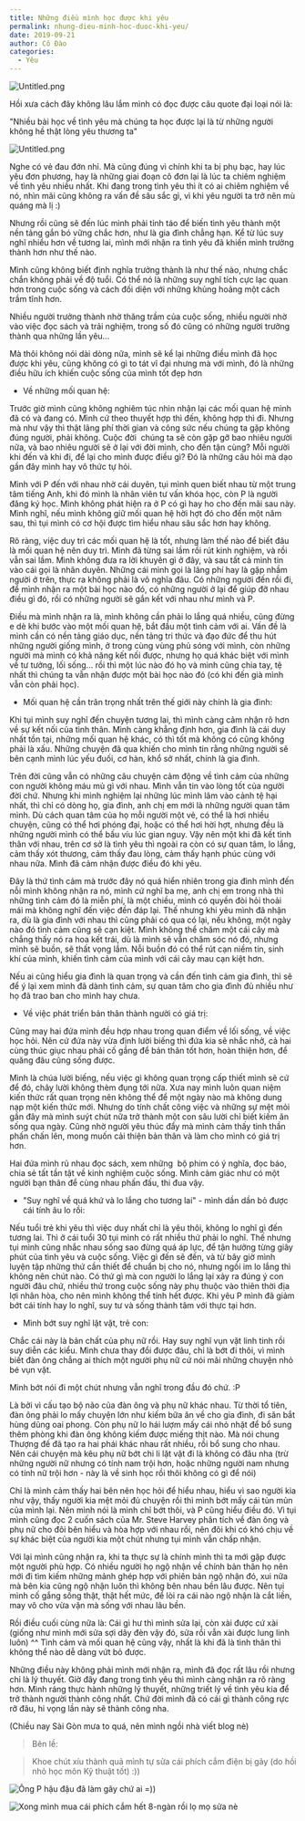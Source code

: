 ```yaml
---
title: Những điều mình học được khi yêu
permalink: nhung-dieu-minh-hoc-duoc-khi-yeu/
date: 2019-09-21
author: Cô Đào
categories:
  - Yêu
---
```


![Untitled.png](https://prod-files-secure.s3.us-west-2.amazonaws.com/1c35bcdc-42a4-44e8-9d9c-01e2d858c279/72e252f6-461b-425f-9d27-fb39b88b9a6e/Untitled.png?X-Amz-Algorithm=AWS4-HMAC-SHA256&X-Amz-Content-Sha256=UNSIGNED-PAYLOAD&X-Amz-Credential=AKIAT73L2G45HZZMZUHI%2F20240313%2Fus-west-2%2Fs3%2Faws4_request&X-Amz-Date=20240313T024323Z&X-Amz-Expires=3600&X-Amz-Signature=14bfcc061f547827109f088e058d80d7c93dea0d07bb2d47cdd3ca7d1934e6ad&X-Amz-SignedHeaders=host&x-id=GetObject)

Hồi xưa cách đây không lâu lắm mình có đọc được câu quote đại loại nói là:

"Nhiều bài học về tình yêu mà chúng ta học được lại là từ những người không hề thật lòng yêu thương ta"

![Untitled.png](https://prod-files-secure.s3.us-west-2.amazonaws.com/1c35bcdc-42a4-44e8-9d9c-01e2d858c279/78aab6be-31ae-41b7-a2ec-318488cb15cc/Untitled.png?X-Amz-Algorithm=AWS4-HMAC-SHA256&X-Amz-Content-Sha256=UNSIGNED-PAYLOAD&X-Amz-Credential=AKIAT73L2G45HZZMZUHI%2F20240313%2Fus-west-2%2Fs3%2Faws4_request&X-Amz-Date=20240313T024323Z&X-Amz-Expires=3600&X-Amz-Signature=0d2b8d116455803df6e18d3b82015811df2fb26c37cfe954ff88f6cf24f4260c&X-Amz-SignedHeaders=host&x-id=GetObject)

Nghe có vẻ đau đớn nhỉ. Mà cũng đúng vì chính khi ta bị phụ bạc, hay lúc yêu đơn phương, hay là những giai đoạn cô đơn lại là lúc ta chiêm nghiệm về tình yêu nhiều nhất. Khi đang trong tình yêu thì ít có ai chiêm nghiệm về nó, nhìn mãi cũng không ra vấn đề sâu sắc gì, vì khi yêu người ta trở nên mù quáng mà lị :)

Nhưng rồi cũng sẽ đến lúc mình phải tỉnh táo để biến tình yêu thành một nền tảng gắn bó vững chắc hơn, như là gia đình chẳng hạn. Kể từ lúc suy nghĩ nhiều hơn về tương lai, mình mới nhận ra tình yêu đã khiến mình trưởng thành hơn như thế nào.

Mình cũng không biết định nghĩa trưởng thành là như thế nào, nhưng chắc chắn không phải về độ tuổi. Có thể nó là những suy nghĩ tích cực lạc quan hơn trong cuộc sống và cách đối diện với những khủng hoảng một cách trầm tĩnh hơn.

Nhiều người trưởng thành nhờ thăng trầm của cuộc sống, nhiều người nhờ vào việc đọc sách và trải nghiệm, trong số đó cũng có những người trưởng thành qua những lần yêu...

Mà thôi không nói dài dòng nữa, mình sẽ kể lại những điều mình đã học được khi yêu, cũng không có gì to tát vĩ đại nhưng mà với mình, đó là những điều hữu ích khiến cuộc sống của mình tốt đẹp hơn

- Về những mối quan hệ:

Trước giờ mình cũng không nghiêm túc nhìn nhận lại các mối quan hệ mình đã có và đang có. Mình cứ theo thuyết hợp thì đến, không hợp thì đi. Nhưng mà như vậy thì thật lãng phí thời gian và công sức nếu chúng ta gặp không đúng người, phải không. Cuộc đời  chúng ta sẽ còn gặp gỡ bao nhiêu người nữa, và bao nhiêu người sẽ ở lại với đời mình, cho đến tận cùng? Mỗi người khi đến và khi đi, để lại cho mình được điều gì? Đó là những câu hỏi mà dạo gần đây mình hay vô thức tự hỏi.

Mình với P đến với nhau nhờ cái duyên, tụi mình quen biết nhau từ một trung tâm tiếng Anh, khi đó mình là nhân viên tư vấn khóa học, còn P là người đăng ký học. Mình không phát hiện ra ở P có gì hay ho cho đến mãi sau này. Mình nghĩ, nếu mình không giữ mối quan hệ hời hợt đó cho đến một năm sau, thì tụi mình có cơ hội được tìm hiểu nhau sâu sắc hơn hay không.

Rõ ràng, việc duy trì các mối quan hệ là tốt, nhưng làm thế nào để biết đâu là mối quan hệ nên duy trì. Mình đã từng sai lầm rồi rút kinh nghiệm, và rồi vẫn sai lầm. Mình không đưa ra lời khuyên gì ở đây, và sau tất cả mình tin vào cái gọi là nhân duyên. Những cái mình gọi là lãng phí hay là gặp nhầm người ở trên, thực ra không phải là vô nghĩa đâu. Có những người đến rồi đi, để mình nhận ra một bài học nào đó, có những người ở lại để giúp đỡ nhau điều gì đó, rồi có những người sẽ gắn kết với nhau như mình và P.

Điều mà mình nhận ra là, mình không cần phải lo lắng quá nhiều, cũng đừng e dè khi bước vào một mối quan hệ, bắt đầu một tình cảm với ai. Vấn đề là mình cần có nền tảng giáo dục, nền tảng tri thức và đạo đức để thu hút những người giống mình, ở trong cùng vùng phủ sóng với mình, còn những người mà mình có khả năng kết nối được, nhưng họ quá khác biệt với mình về tư tưởng, lối sống... rồi thì một lúc nào đó họ và mình cũng chia tay, tệ nhất thì chúng ta vẫn nhận được một bài học nào đó (có khi đến già mình vẫn còn phải học).

- Mối quan hệ cần trân trọng nhất trên thế giới này chính là gia đình:

Khi tụi mình suy nghĩ đến chuyện tương lai, thì mình càng cảm nhận rõ hơn về sự kết nối của tình thân. Mình càng khẳng định hơn, gia đình là cái duy nhất tồn tại, những mối quan hệ khác, có thì tốt mà không có cũng không phải là xấu. Những chuyện đã qua khiến cho mình tin rằng những người sẽ bên cạnh mình lúc yếu đuối, cơ hàn, khổ sở nhất, chính là gia đình.

Trên đời cũng vẫn có những câu chuyện cảm động về tình cảm của những con người không máu mủ gì với nhau. Mình vẫn tin vào lòng tốt của người đời chứ. Nhưng khi mình nghiệm lại những lúc mình lâm vào cảnh tệ hại nhất, thì chỉ có dòng họ, gia đình, anh chị em mới là những người quan tâm mình. Dù cách quan tâm của họ mỗi người một vẻ, có thể là hơi nhiều chuyện, cũng có thể hơi phóng đại, hoặc có thể hơi hời hợt, nhưng đều là những người mình có thể bấu víu lúc gian nguy. Vậy nên một khi đã kết tình thân với nhau, trên cơ sở là tình yêu thì ngoài ra còn có sự quan tâm, lo lắng, cảm thấy xót thương, cảm thấy đau lòng, cảm thấy hạnh phúc cùng với nhau nữa. Mình đã cảm nhận được điều đó khi yêu.

Đây là thứ tình cảm mà trước đây nó quá hiển nhiên trong gia đình mình đến nỗi mình không nhận ra nó, mình cứ nghĩ ba mẹ, anh chị em trong nhà thì những tình cảm đó là miễn phí, là một chiều, mình có quyền đòi hỏi thoải mái mà không nghĩ đến việc đền đáp lại. Thế nhưng khi yêu mình đã nhận ra, dù là gia đình với nhau thì cũng phải có qua có lại, nếu không, một ngày nào đó tình cảm cũng sẽ cạn kiệt. Mình không thể chăm một cái cây mà chẳng thấy nó ra hoa kết trái, dù là mình sẽ vẫn chăm sóc nó đó, nhưng mình sẽ buồn, sẽ thất vọng lắm. Nỗi buồn đó có thể rút cạn niềm tin, sinh khí của mình, khiến tình cảm của mình với cái cây mau cạn kiệt hơn.

Nếu ai cũng hiểu gia đình là quan trọng và cần đến tình cảm gia đình, thì sẽ để ý lại xem mình đã dành tình cảm, sự quan tâm cho gia đình đủ nhiều như họ đã trao ban cho mình hay chưa.

- Về việc phát triển bản thân thành người có giá trị:

Cũng may hai đứa mình đều hợp nhau trong quan điểm về lối sống, về việc học hỏi. Nên cứ đứa này vừa định lười biếng thì đứa kia sẽ nhắc nhở, cả hai cùng thúc giục nhau phải cố gắng để bản thân tốt hơn, hoàn thiện hơn, để quăng đâu cũng sống được.

Mình là chúa lười biếng, nếu việc gì không quan trọng cấp thiết mình sẽ cứ để đó, chây lười không thèm đụng tới nữa. Xưa nay mình luôn quan niệm kiến thức rất quan trọng nên không thể để một ngày nào mà không dung nạp một kiến thức mới. Nhưng do tính chất công việc và những sự mệt mỏi gần đây mà mình suýt chút nữa trở thành một con sâu lười chỉ biết kiếm ăn sống qua ngày. Cũng nhờ người yêu thúc đẩy mà mình cảm thấy tinh thần phấn chấn lên, mong muốn cải thiện bản thân và làm cho mình có giá trị hơn.

Hai đứa mình rủ nhau đọc sách, xem những  bộ phim có ý nghĩa, đọc báo, chia sẻ tất tần tật về kinh nghiệm cuộc sống. Mình cảm giác như có một người bạn thân để cùng nhau phấn đấu, thi đua vậy.

- "Suy nghĩ về quá khứ và lo lắng cho tương lai" - mình dần dần bỏ được cái tính âu lo rồi:

Nếu tuổi trẻ khi yêu thì việc duy nhất chỉ là yêu thôi, không lo nghĩ gì đến tương lai. Thì ở cái tuổi 30 tụi mình có rất nhiều thứ phải lo nghĩ. Thế nhưng tụi mình cũng nhắc nhau sống sao đừng quá áp lực, để tận hưởng từng giây phút của tình yêu và cuộc sống. Việc gì đến sẽ đến, và từ bây giờ mình luyện tập những thứ cần thiết để chuẩn bị cho nó, nhưng ngồi im lo lắng thì không nên chút nào. Có thứ gì mà con người lo lắng lại xảy ra đúng ý con người đâu chứ, nhiều thứ trong cuộc sống này phụ thuộc vào thiên thời địa lợi nhân hòa, cho nên mình không thể tính hết được. Khi yêu P mình đã giảm bớt cái tính hay lo nghĩ, suy tư và sống thành tâm với thực tại hơn.

- Mình bớt suy nghĩ lặt vặt, trẻ con:

Chắc cái này là bản chất của phụ nữ rồi. Hay suy nghĩ vụn vặt linh tinh rồi suy diễn các kiểu. Mình chưa thay đổi được đâu, chỉ là bớt đi thôi, vì mình biết đàn ông chẳng ai thích một người phụ nữ cứ nói mãi những chuyện nhỏ bé vụn vặt.

Mình bớt nói đi một chút nhưng vẫn nghĩ trong đầu đó chứ. :P

Là bởi vì cấu tạo bộ não của đàn ông và phụ nữ khác nhau. Từ thời tổ tiên, đàn ông phải lo mấy chuyện lớn như kiếm bữa ăn về cho gia đình, đi săn bắt hùng dũng oai phong. Còn phụ nữ lo hái lượm mấy cái nhỏ nhặt để bổ sung thêm phòng khi đàn ông không kiếm được miếng thịt nào. Mà nói chung Thượng đế đã tạo ra hai phái khác nhau rất nhiều, rồi bổ sung cho nhau. Nên cái chuyện mà kêu phụ nữ bớt chi li lặt vặt đi là không có đâu nha (trừ những người nữ nhưng có tính nam trội hơn, hoặc những người nam nhưng có tính nữ trội hơn - này là về sinh học rồi thôi không có gì để nói)

Chỉ là mình cảm thấy hai bên nên học hỏi để hiểu nhau, hiểu vì sao người kia như vậy, thấy người kia mệt mỏi đủ chuyện rồi thì mình bớt mấy cái tủn mủn của mình lại. Nên mình nói là mình chỉ bớt thôi, và P cũng hiểu điều đó. Vì tụi mình cũng đọc 2 cuốn sách của Mr. Steve Harvey phân tích về đàn ông và phụ nữ cho đôi bên hiểu và hòa hợp với nhau rồi, nên đôi khi có khó chịu về sự khác biệt của người kia một chút nhưng tụi mình vẫn chấp nhận.

Với lại mình cũng nhận ra, khi ta thực sự là chính mình thì ta mới gặp được một người phù hợp. Có nhiều người họ ngộ nhận về chính bản thân họ nên mới đi tìm kiếm những mảnh ghép hợp với phiên bản ngộ nhận đó, xui nữa mà bên kia cũng ngộ nhận luôn thì không bên nhau bền lâu được. Nên tụi mình cố gắng sống thật, thật hết mức, để lòi ra cái nào ngộ nhận là cắt liền, may vô cho vừa vặn mà sống với nhau lâu bền.

Rồi điều cuối cùng nữa là: Cái gì hư thì mình sửa lại, còn xài được cứ xài (giống như mình mới sửa sợi dây đèn vậy đó, sửa rồi vẫn xài được lung linh luôn) ^^ Tình cảm và mối quan hệ cũng vậy, nhất là khi đã là tình thân thì không thể nào dễ dàng vứt bỏ được.

Những điều này không phải mình mới nhận ra, mình đã đọc rất lâu rồi nhưng chỉ là lý thuyết. Giờ đây đang trong tình yêu thì mình càng nhận ra rõ ràng hơn. Mình ráng thực hành những lý thuyết, những triết lý về tình yêu kia để trở thành người thành công nhất. Chứ đời mình đã có cái gì thành công rực rỡ đâu, hi vọng lần này sẽ thành công nha.

(Chiều nay Sài Gòn mưa to quá, nên mình ngồi nhà viết blog nè)

> Bên lề:

> Khoe chút xíu thành quả mình tự sửa cái phích cắm điện bị gãy (do hồi nhỏ học môn Kỹ thuật tốt) :))

![Ông P hậu đậu đã làm gãy chứ ai =))](https://prod-files-secure.s3.us-west-2.amazonaws.com/1c35bcdc-42a4-44e8-9d9c-01e2d858c279/5100170c-681b-449c-8333-3442929d72af/Untitled.png?X-Amz-Algorithm=AWS4-HMAC-SHA256&X-Amz-Content-Sha256=UNSIGNED-PAYLOAD&X-Amz-Credential=AKIAT73L2G45HZZMZUHI%2F20240313%2Fus-west-2%2Fs3%2Faws4_request&X-Amz-Date=20240313T024323Z&X-Amz-Expires=3600&X-Amz-Signature=7735ab6cc41c79f83070c184df4f6d49b9cc03ba4d152de3c9baac0404c50591&X-Amz-SignedHeaders=host&x-id=GetObject)

![Xong mình mua cái phích cắm hết 8-ngàn rồi lọ mọ sửa nè](https://prod-files-secure.s3.us-west-2.amazonaws.com/1c35bcdc-42a4-44e8-9d9c-01e2d858c279/b79bf412-3769-4025-bfde-bdf89de7403f/Untitled.png?X-Amz-Algorithm=AWS4-HMAC-SHA256&X-Amz-Content-Sha256=UNSIGNED-PAYLOAD&X-Amz-Credential=AKIAT73L2G45HZZMZUHI%2F20240313%2Fus-west-2%2Fs3%2Faws4_request&X-Amz-Date=20240313T024323Z&X-Amz-Expires=3600&X-Amz-Signature=8be8e729ffe3746761b6ed7d3e5d947d1044b7f12ba20d0350a8bebeff2e3a0f&X-Amz-SignedHeaders=host&x-id=GetObject)
